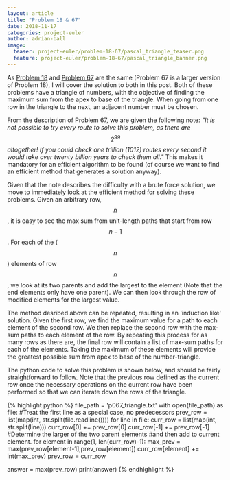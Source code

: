 ```yaml
---
layout: article
title: "Problem 18 & 67"
date: 2018-11-17
categories: project-euler
author: adrian-ball
image:
  teaser: project-euler/problem-18-67/pascal_triangle_teaser.png
  feature: project-euler/problem-18-67/pascal_triangle_banner.png
---
```


As [Problem 18](https://projecteuler.net/problem=18) and [Problem 67](https://projecteuler.net/problem=67) are the same (Problem 67 is a larger version of Problem 18), I will cover the solution to both in this post. Both of these problems have a triangle of numbers, with the objective of finding the maximum sum from the apex to base of the triangle. When going from one row in the triangle to the next, an adjacent number must be chosen.

From the description of Problem 67, we are given the following note: *"It is not possible to try every route to solve this problem, as there are $$2^{99}$$ altogether! If you could check one trillion (1012) routes every second it would take over twenty billion years to check them all."* This makes it mandatory for an efficient algorithm to be found (of course we want to find an efficient method that generates a solution anyway).

Given that the note describes the difficulty with a brute force solution, we move to immediately look at the efficient method for solving these problems. Given an arbitrary row, $$n$$, it is easy to see the max sum from unit-length paths that start from row $$n-1$$. For each of the ($$n$$) elements of row $$n$$, we look at its two parents and add the largest to the element (Note that the end elements only have one parent). We can then look through the row of modified elements for the largest value.

The method desribed above can be repeated, resulting in an 'induction like' solution. Given the first row, we find the maximum value for a path to each element of the second row. We then replace the second row with the max-sum paths to each element of the row. By repeating this process for as many rows as there are, the final row will contain a list of max-sum paths for each of the elements. Taking the maximum of these elements will provide the greatest possible sum from apex to base of the number-triangle.

The python code to solve this problem is shown below, and should be fairly straightforward to follow. Note that the previous row defined as the current row once the necessary operations on the current row have been performed so that we can iterate down the rows of the triangle.

{% highlight python %}
file_path = 'p067_triangle.txt'
with open(file_path) as file:
    #Treat the first line as a special case, no predecessors
    prev_row = list(map(int, str.split(file.readline())))
    for line in file:
            curr_row = list(map(int, str.split(line)))
            curr_row[0] += prev_row[0]
            curr_row[-1] += prev_row[-1]
            #Determine the larger of the two parent elements
            #and then add to current element. 
            for element in range(1, len(curr_row)-1):
                max_prev = max(prev_row[element-1],prev_row[element])
                curr_row[element] += int(max_prev)
            prev_row = curr_row
            
answer = max(prev_row)
print(answer)
{% endhighlight %}